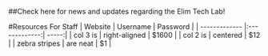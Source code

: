 ##Check here for news and updates regarding the Elim Tech Lab!

#Resources For Staff
| Website       | Username      | Password  |
| ------------- |:-------------:| -----:|
| col 3 is      | right-aligned | $1600 |
| col 2 is      | centered      |   $12 |
| zebra stripes | are neat      |    $1 |